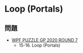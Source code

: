 # Loop (Portals)

## 問題
- [WPF PUZZLE GP 2020 ROUND 7](../questions/wpfpgp2020_7.md)
	- 15-16. Loop (Portals)
